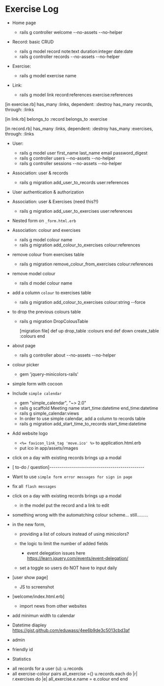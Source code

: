 # Exercise Log
- Home page
  + rails g controller welcome --no-assets --no-helper

- Record: basic CRUD
  + rails g model record note:text duration:integer date:date
  + rails g controller records --no-assets --no-helper

- Exercise:
  + rails g model exercise name

- Link:
  + rails g model link record:references exercise:references

[in exercise.rb]
  has_many :links, dependent: :destroy
  has_many :records, through: :links

[in link.rb]
  belongs_to :record
  belongs_to :exercise

[in record.rb]
  has_many :links, dependent: :destroy
  has_many :exercises, through: :links

- User:
  + rails g model user first_name last_name email password_digest
  + rails g controller users --no-assets --no-helper
  + rails g controller sessions --no-assets --no-helper

- Association: user & records
  + rails g migration add_user_to_records user:references

- User authentication & authorization

- Association: user & Exercises (need this?!)
  + rails g migration add_user_to_exercises user:references

- Nested form on `_form.html.erb`


- Association: colour and exercises
  + rails g model colour name
  + rails g migration add_colour_to_exercises colour:references

- remove colour from exercises table
  + rails g migration remove_colour_from_exercises colour:references

- remove model colour
  + rails d model colour name

- add a column `colour` to exercises table
  + rails g migration add_colour_to_exercises colour:string --force

- to drop the previous colours table
  + rails g migration DropColousTable

    [migration file]
      def up
        drop_table :colours
      end
      def down
        create_table :colours
      end

- about page
  + rails g controller about --no-assets --no-helper

* colour picker
  - gem 'jquery-minicolors-rails'

* simple form with cocoon


* Include `simple calendar`
   - gem "simple_calendar", "~> 2.0"
   <!-- + *= require simple_calendar  -->
   + rails g scaffold Meeting name start_time:datetime end_time:datetime
   + rails g simple_calendar:views

   - In order to use simple calendar, add a column to records table
   + rails g migration add_start_time_to_records start_time:datetime

* Add website logo
  - `<%= favicon_link_tag 'move.ico' %>` to application.html.erb
  - put ico in app/assets/images

* click on a day with existing records brings up a modal


* [ to-do / question]------------------------------------------------
- Want to use `simple form error messages for sign in page`
- fix all` flash messages`
- click on a day with existing records brings up a modal
  - in the model put the record and a link to edit

- something wrong with the automatching colour scheme... still.........

- in the new form,
  + providing a list of colours instead of using minicolors?
  + the logic to limit the number of added fields
    - event delegation issues here
    https://learn.jquery.com/events/event-delegation/

  + set a toggle so users do NOT have to input daily

- [user show page]
  + JS to screenshot

- [welcome/index.html.erb]
  + import news from other websites

- add minimun width to calendar

- Datetime diapley
  https://gist.github.com/eduwass/4ee6b9de3c5013cbd3af
- admin
- friendly id

* Statistics

- all records for a user (u): u.records
- all exercise-colour pairs
all_exercise ={}
u.records.each do |r|
  r.exercises do |e|
    all_exercise.e.name = e.colour
  end
end













<!--  -->
